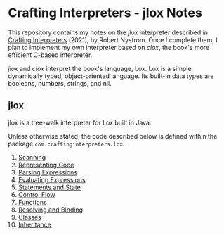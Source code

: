 # Crafting Interpreters - jlox Notes

This repository contains my notes on the _jlox_ interpreter described in [Crafting Interpreters](https://craftinginterpreters.com/) (2021), by Robert Nystrom. Once I complete them, I plan to implement my own interpreter based on _clox_, the book's more efficient C-based interpreter.

_jlox_ and _clox_ interpret the book's language, Lox. Lox is a simple, dynamically typed, object-oriented language. Its built-in data types are booleans, numbers, strings, and nil.

## jlox

jlox is a tree-walk interpreter for Lox built in Java.

Unless otherwise stated, the code described below is defined within the package `com.craftinginterpreters.lox`.

1. [Scanning](/sections/1_scanning.md)
2. [Representing Code](/sections/2_representing-code.md)
3. [Parsing Expressions](/sections/3_parsing-expressions.md)
4. [Evaluating Expressions](/sections/4_evaluating-expressions.md)
5. [Statements and State](/sections/5_statements-and-state.md)
6. [Control Flow](/sections/6_control-flow.md)
7. [Functions](/sections/7_functions.md)
8. [Resolving and Binding](/sections/8_resolving-and-binding.md)
9. [Classes](/sections/9_classes.md)
10. [Inheritance](/sections/10_inheritance.md)